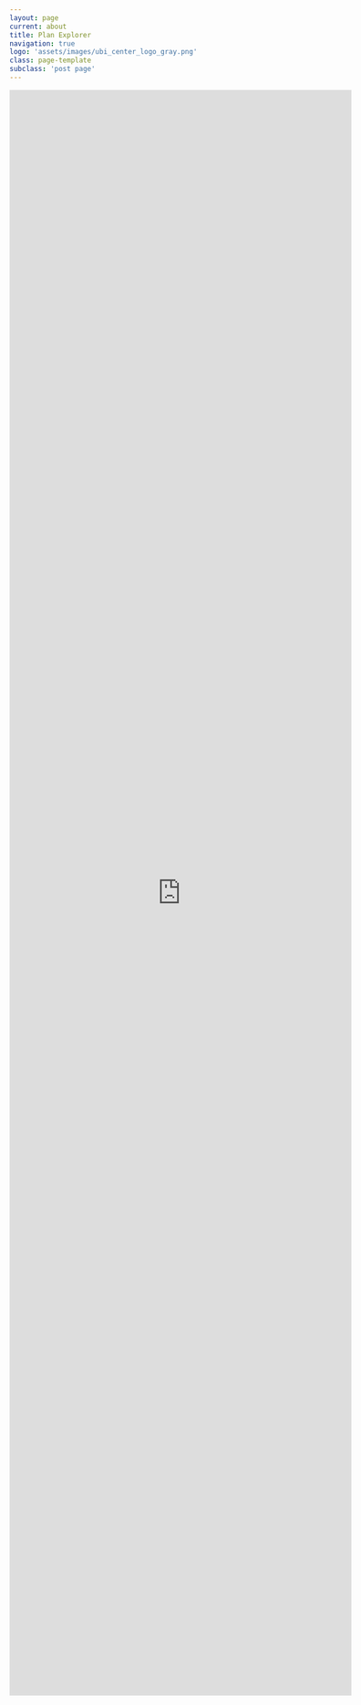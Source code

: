 ```yaml
---
layout: page
current: about
title: Plan Explorer
navigation: true
logo: 'assets/images/ubi_center_logo_gray.png'
class: page-template
subclass: 'post page'
---
```


<center>
<iframe width="600" height="2813" src="https://datastudio.google.com/embed/reporting/1UwSWgDBvhY_GiUtFWhZOIdlRL0PmB91g/page/K3xz" frameborder="0" style="border:0" allowfullscreen></iframe>
</center>
